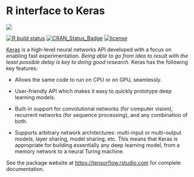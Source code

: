 # R interface to Keras

![](https://s3.amazonaws.com/keras.io/img/keras-logo-2018-large-1200.png)

[![R build status](https://github.com/rstudio/keras/workflows/R-CMD-check/badge.svg)](https://github.com/rstudio/keras/actions?workflow=R-CMD-check)
[![CRAN_Status_Badge](https://www.r-pkg.org/badges/version/keras)](https://cran.r-project.org/package=keras)
[![license](https://img.shields.io/github/license/mashape/apistatus.svg?maxAge=2592000)](https://github.com/keras-team/keras/blob/master/LICENSE)

[Keras](https://keras.io/) is a high-level neural networks API developed with a focus on enabling fast experimentation. *Being able to go from idea to result with the least possible delay is key to doing good research.* Keras has the following key features:

- Allows the same code to run on CPU or on GPU, seamlessly.

- User-friendly API which makes it easy to quickly prototype deep learning models.

- Built-in support for convolutional networks (for computer vision), recurrent networks (for sequence processing), and any combination of both.

- Supports arbitrary network architectures: multi-input or multi-output models, layer sharing, model sharing, etc. This means that Keras is appropriate for building essentially any deep learning model, from a memory network to a neural Turing machine.

See the package website at <https://tensorflow.rstudio.com> for complete documentation.

